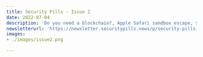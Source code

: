 ```yaml
---
title: Security Pills - Issue 2
date: 2022-07-04
description: 'Do you need a blockchain?, Apple Safari sandbox escape, $76m stolen in scams'
newsletterurl: 'https://newsletter.securitypills.news/p/security-pills-issue-2'
images: 
- ./images/issue2.png

--- 
```


